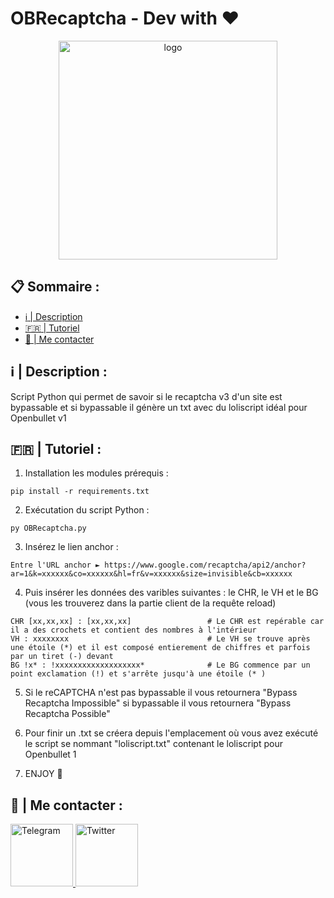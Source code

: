 # OBRecaptcha - Dev with :heart:

<p align="center">
  <img src="https://i.imgur.com/2ZVQP1y.png" width="350" title="logo">
</p>

## :clipboard: Sommaire :

- [:information_source: | Description](#description)
- [:fr: | Tutoriel](#tutoriel)
- [:speech_balloon: | Me contacter](#contact)


<div id='description'/> 

## :information_source: | Description :
Script Python qui permet de savoir si le recaptcha v3 d'un site est bypassable et si bypassable il génère un txt avec du loliscript idéal pour Openbullet v1

<div id='tutoriel'/> 

## :fr: | Tutoriel :
1. Installation les modules prérequis :
```
pip install -r requirements.txt
```

2. Exécutation du script Python :
```
py OBRecaptcha.py
```

3. Insérez le lien anchor :
```
Entre l'URL anchor ► https://www.google.com/recaptcha/api2/anchor?ar=1&k=xxxxxx&co=xxxxxx&hl=fr&v=xxxxxx&size=invisible&cb=xxxxxx
```

4. Puis insérer les données des varibles suivantes : le CHR, le VH et le BG (vous les trouverez dans la partie client de la requête reload)
```
CHR [xx,xx,xx] : [xx,xx,xx]                 # Le CHR est repérable car il a des crochets et contient des nombres à l'intérieur
VH : xxxxxxxx                               # Le VH se trouve après une étoile (*) et il est composé entierement de chiffres et parfois par un tiret (-) devant
BG !x* : !xxxxxxxxxxxxxxxxxxx*              # Le BG commence par un point exclamation (!) et s'arrête jusqu'à une étoile (* )
```

5. Si le reCAPTCHA n'est pas bypassable il vous retournera "Bypass Recaptcha Impossible" si bypassable il vous retournera "Bypass Recaptcha Possible"

6. Pour finir un .txt se créera depuis l'emplacement où vous avez exécuté le script se nommant "loliscript.txt" contenant le loliscript pour Openbullet 1

7. ENJOY :tada:

<div id='contact'/> 

## :speech_balloon: | Me contacter :

<a href="https://t.me/ElliotAldersonFR">
<img src="https://i.imgur.com/R8MjNmT.png"  alt="Telegram" width="100" height="100"/>
</a>
<a href="https://twitter.com/Ell10T_4lD3rS0n">
<img src="https://i.imgur.com/zIKc8id.png"  alt="Twitter" width="100" height="100"/>
</a>

